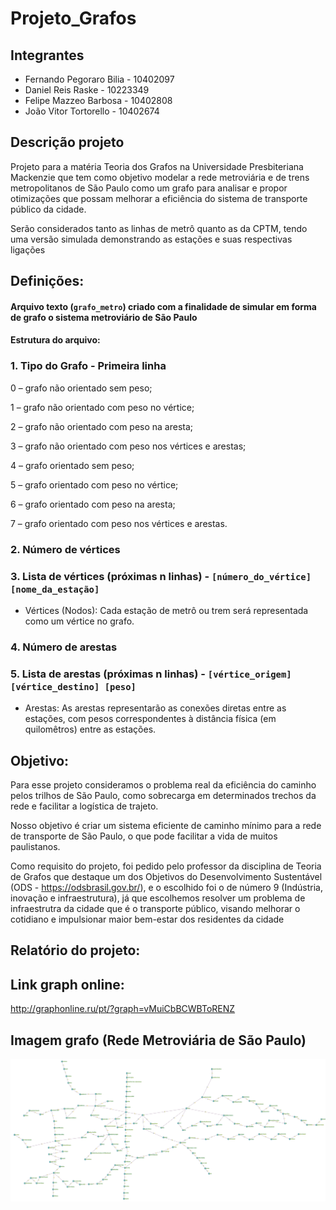 # Projeto_Grafos

## Integrantes

- Fernando Pegoraro Bilia - 10402097
- Daniel Reis Raske - 10223349
- Felipe Mazzeo Barbosa - 10402808
- João Vitor Tortorello - 10402674

## Descrição projeto

Projeto para a matéria Teoria dos Grafos na Universidade Presbiteriana Mackenzie que tem como objetivo modelar a rede metroviária e de trens metropolitanos de São Paulo como um grafo para analisar e propor otimizações que possam melhorar a eficiência do sistema de transporte público da cidade.

Serão considerados tanto as linhas de metrô quanto as da CPTM, tendo uma versão simulada demonstrando
as estações e suas respectivas ligações

## Definições:

#### Arquivo texto (`grafo_metro`) criado com a finalidade de simular em forma de grafo o sistema metroviário de São Paulo
#### Estrutura do arquivo:
### 1. Tipo do Grafo - Primeira linha

0 – grafo não orientado sem peso;

1 – grafo não orientado com peso no vértice;

2 – grafo não orientado com peso na aresta;

3 – grafo não orientado com peso nos vértices e arestas;

4 – grafo orientado sem peso;

5 – grafo orientado com peso no vértice;

6 – grafo orientado com peso na aresta;

7 – grafo orientado com peso nos vértices e arestas.

### 2. Número de vértices
### 3. Lista de vértices (próximas n linhas) - `[número_do_vértice] [nome_da_estação]`
- Vértices (Nodos): Cada estação de metrô ou trem será representada como um vértice no grafo.
### 4. Número de arestas
### 5. Lista de arestas (próximas n linhas) - `[vértice_origem] [vértice_destino] [peso]`
- Arestas: As arestas representarão as conexões diretas entre as estações, com pesos correspondentes à distância física (em quilomêtros) entre as estações.

## Objetivo:

Para esse projeto consideramos o problema real da eficiência do caminho pelos trilhos de São Paulo, como sobrecarga em determinados trechos da rede e facilitar a logística de trajeto.

Nosso objetivo é criar um sistema eficiente de caminho mínimo para a rede de transporte de São Paulo, o que pode facilitar a vida de muitos paulistanos.

Como requisito do projeto, foi pedido pelo professor da disciplina de Teoria de Grafos que destaque um dos Objetivos do Desenvolvimento Sustentável (ODS - https://odsbrasil.gov.br/), e o escolhido foi o de número 9 (Indústria, inovação e infraestrutura), já que escolhemos resolver um problema de infraestrutra da cidade que é o transporte público, visando melhorar o cotidiano e impulsionar maior bem-estar dos residentes da cidade

## Relatório do projeto:

## Link graph online:

http://graphonline.ru/pt/?graph=vMuiCbBCWBToRENZ

## Imagem grafo (Rede Metroviária de São Paulo)

![alt](/assets/Imagem_grafo.png)
